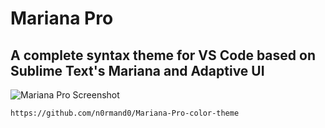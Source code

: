 # Mariana Pro
## A complete syntax theme for VS Code based on Sublime Text's Mariana and Adaptive UI

![Mariana Pro Screenshot](https://raw.githubusercontent.com/n0rmand0/Mariana-Pro-color-theme/master/screenshot.png)

`https://github.com/n0rmand0/Mariana-Pro-color-theme`
